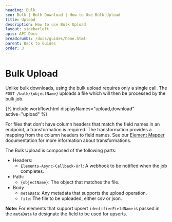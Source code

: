 ```yaml
---
heading: Bulk
seo: Bulk | Bulk Download | How to Use Bulk Upload
title: Upload
description: How to use Bulk Upload
layout: sidebarleft
apis: API Docs
breadcrumbs: /docs/guides/home.html
parent: Back to Guides
order: 3
---
```


# Bulk Upload

Unlike bulk downloads, using the bulk upload requires only a single call. The `POST /bulk/{objectName}` uploads a file which will then be processed by the bulk job.

{% include workflow.html displayNames="upload,download" active="upload" %}

For files that don't have column headers that match the field names in an endpoint, a transformation is  required. The transformation provides a mapping from the column headers to field names. See our [Element Mapper]("/docs/guides/element-mapper/?resource=organizations") documentation for more information about transformations. 

The Bulk Upload is composed of the following parts:

- Headers:
  - `Elements-Async-Callback-Url`: A webhook to be notified when the job completes.
- Path:
  - `{objectName}`: The object that matches the file.
- Body
  - `metaData`: Any metadata that supports the upload operation.
  - `file`: The file to be uploaded, either csv or json.

**Note:** For elements that support upsert `identifierFieldName` is passed in the `metaData` to designate the field to be used for upserts.